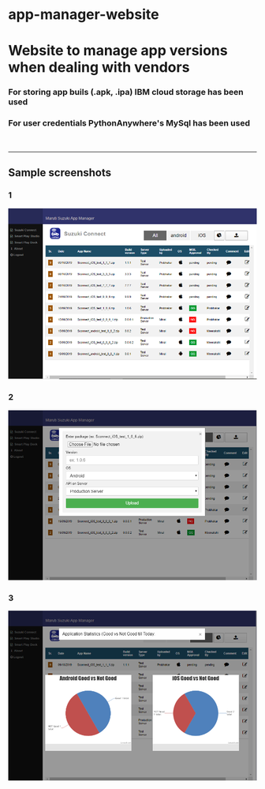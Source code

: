 # app-manager-website
<h1>Website to manage app versions when dealing with vendors</h1>
<h3>For storing app buils (.apk, .ipa) IBM cloud storage has been used</h3>
<h3>For user credentials PythonAnywhere's MySql has been used</h3>
<br>
<hr>
<h2>Sample screenshots</h2>
<h3>1</h3>
<img src="https://github.com/epsi95/app-manager-website/blob/master/screen_shots/screen_shot_1.PNG">
<br>
<h3>2</h3>
<img src="https://github.com/epsi95/app-manager-website/blob/master/screen_shots/screen_shot_2.PNG">
<br>
<h3>3</h3>
<img src="https://github.com/epsi95/app-manager-website/blob/master/screen_shots/screen_shot_3.PNG">
<br>

